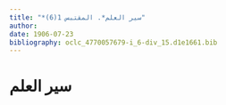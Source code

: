 ```yaml
---
title: "*سير العلم*. المقتبس 1(6)"
author: 
date: 1906-07-23
bibliography: oclc_4770057679-i_6-div_15.d1e1661.bib
---
```




#  سير العلم 

